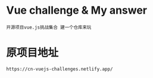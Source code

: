 # Vue challenge & My answer 
    开源项目vue.js挑战集合 建一个仓库来玩


# 原项目地址 
    https://cn-vuejs-challenges.netlify.app/
